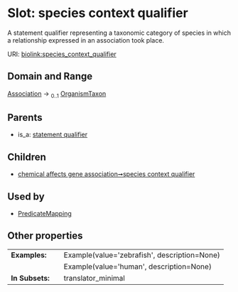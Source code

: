 
# Slot: species context qualifier


A statement qualifier representing a taxonomic category of species in which a relationship expressed in an association took place.

URI: [biolink:species_context_qualifier](https://w3id.org/biolink/vocab/species_context_qualifier)


## Domain and Range

[Association](Association.md) &#8594;  <sub>0..1</sub> [OrganismTaxon](OrganismTaxon.md)

## Parents

 *  is_a: [statement qualifier](statement_qualifier.md)

## Children

 *  [chemical affects gene association➞species context qualifier](chemical_affects_gene_association_species_context_qualifier.md)

## Used by

 * [PredicateMapping](PredicateMapping.md)

## Other properties

|  |  |  |
| --- | --- | --- |
| **Examples:** | | Example(value='zebrafish', description=None) |
|  | | Example(value='human', description=None) |
| **In Subsets:** | | translator_minimal |

